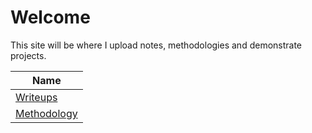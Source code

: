 # Welcome
This site will be where I upload notes, methodologies and demonstrate projects.

| Name | 
| ----------------------------------------------------- |
| [Writeups](/Writeups/README.md "Writeups")  |
| [Methodology](/Methodology/README.md "Methodology")|
